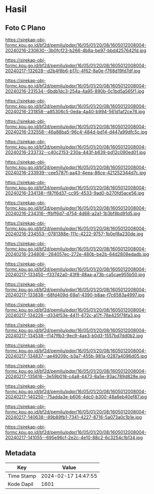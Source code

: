 # Hasil

## Foto C Plano

https://sirekap-obj-formc.kpu.go.id/bf2d/pemilu/pdpr/16/05/01/20/08/1605012008004-20240216-230630--3b0fcf23-b266-4b8a-be97-bbd4257642fd.jpg

https://sirekap-obj-formc.kpu.go.id/bf2d/pemilu/pdpr/16/05/01/20/08/1605012008004-20240217-132628--d2b4f8b6-b17c-4f62-8a0e-f768d19fd7df.jpg

https://sirekap-obj-formc.kpu.go.id/bf2d/pemilu/pdpr/16/05/01/20/08/1605012008004-20240216-231534--6bdb1dc3-254a-4a95-890b-0c1bd5a565f1.jpg

https://sirekap-obj-formc.kpu.go.id/bf2d/pemilu/pdpr/16/05/01/20/08/1605012008004-20240216-231858--a85306c5-0eda-4a40-b994-561d1af2ce76.jpg

https://sirekap-obj-formc.kpu.go.id/bf2d/pemilu/pdpr/16/05/01/20/08/1605012008004-20240216-232558--46a88ba5-96c4-484d-bd14-d447a99dfc5c.jpg

https://sirekap-obj-formc.kpu.go.id/bf2d/pemilu/pdpr/16/05/01/20/08/1605012008004-20240216-233732--c40c2153-230a-443f-b639-bd12c090ed01.jpg

https://sirekap-obj-formc.kpu.go.id/bf2d/pemilu/pdpr/16/05/01/20/08/1605012008004-20240216-233939--cee5787f-aa43-4eea-86ce-421252344d7c.jpg

https://sirekap-obj-formc.kpu.go.id/bf2d/pemilu/pdpr/16/05/01/20/08/1605012008004-20240216-234138--f87f6d37-cc95-4533-9ad0-b270fd5ace56.jpg

https://sirekap-obj-formc.kpu.go.id/bf2d/pemilu/pdpr/16/05/01/20/08/1605012008004-20240216-234316--ffbff6d7-d754-4d68-a2a1-1b3bf8bd91d5.jpg

https://sirekap-obj-formc.kpu.go.id/bf2d/pemilu/pdpr/16/05/01/20/08/1605012008004-20240216-234553--0781388e-111c-4222-9757-1b0ef8a230de.jpg

https://sirekap-obj-formc.kpu.go.id/bf2d/pemilu/pdpr/16/05/01/20/08/1605012008004-20240216-234808--284057ec-272e-480b-be2b-64d2808edadb.jpg

https://sirekap-obj-formc.kpu.go.id/bf2d/pemilu/pdpr/16/05/01/20/08/1605012008004-20240217-133450--f33742a0-43f8-48aa-a73b-ca5cae955b50.jpg

https://sirekap-obj-formc.kpu.go.id/bf2d/pemilu/pdpr/16/05/01/20/08/1605012008004-20240217-133838--68fd409d-69a1-4390-b8ae-f7c6583a4997.jpg

https://sirekap-obj-formc.kpu.go.id/bf2d/pemilu/pdpr/16/05/01/20/08/1605012008004-20240217-134226--d334f53e-4411-472c-a17f-78e425f78fa3.jpg

https://sirekap-obj-formc.kpu.go.id/bf2d/pemilu/pdpr/16/05/01/20/08/1605012008004-20240217-134538--f147ffb3-9ec9-4ae3-b0d3-1557bd7dd0b2.jpg

https://sirekap-obj-formc.kpu.go.id/bf2d/pemilu/pdpr/16/05/01/20/08/1605012008004-20240217-134837--ae49209c-b3a7-455b-981a-0287a4096d05.jpg

https://sirekap-obj-formc.kpu.go.id/bf2d/pemilu/pdpr/16/05/01/20/08/1605012008004-20240217-135616--3e59b018-c4a8-4473-8a5e-93ac789d828e.jpg

https://sirekap-obj-formc.kpu.go.id/bf2d/pemilu/pdpr/16/05/01/20/08/1605012008004-20240217-140250--75adda3e-b606-4dc0-b300-48a6eb40ef87.jpg

https://sirekap-obj-formc.kpu.go.id/bf2d/pemilu/pdpr/16/05/01/20/08/1605012008004-20240217-140638--89b89fb1-7341-4227-8716-5a073a0c1b1e.jpg

https://sirekap-obj-formc.kpu.go.id/bf2d/pemilu/pdpr/16/05/01/20/08/1605012008004-20240217-141055--695e96cf-2e2c-4e10-88c2-6c3254c1b134.jpg


## Metadata

| Key        | Value               |
| ---------- | ------------------- |
| Time Stamp | 2024-02-17 14:47:55 |
| Kode Dapil | 1601                |



